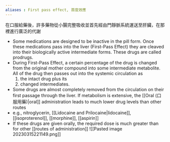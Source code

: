 ```yaml
---
aliases : First pass effect, 首度效應
---
```

在口服給藥後，許多藥物從小腸完整吸收並首先經由門靜脈系統運送至肝臟，在那裡進行廣泛的代謝
- Some medications are designed to be inactive in the pill form. Once these medications pass into the liver (First-Pass Effect) they are cleaved into their biologically active intermediate forms. These drugs are called prodrugs. 
- During First-Pass Effect, a certain percentage of the drug is changed from the original mother compound into some intermediate metabolite. All of the drug then passes out into the systemic circulation as 
	1. the intact drug plus its 
	2. changed intermediates. 
- Some drugs are almost completely removed from the circulation on their first passage through the liver. If metabolism is extensive, the [[Oral (口服用藥)|oral]] administration leads to much lower drug levels than other routes 
- e.g., nitroglycerin, [[Lidocaine and Prilocaine|lidocaine]], [[isoproterenol]], [[morphine]], [[aspirin]] 
- If these drugs are given orally, the required dose is much greater than for other [[routes of administration]]
![[Pasted image 20230315221149.png]]